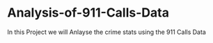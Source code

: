 # Analysis-of-911-Calls-Data
In this Project we will Anlayse the crime stats using the 911 Calls Data
